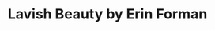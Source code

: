 ---
title: "Lavish Beauty by Erin Forman"
url: /uniontown/lavish-beauty-by-erin-forman/
shop: Kosmetik
---